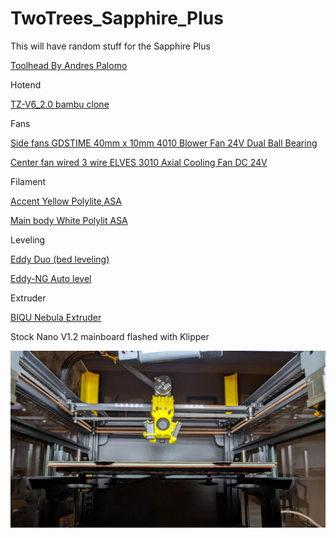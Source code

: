 # TwoTrees_Sapphire_Plus
This will have random stuff for the Sapphire Plus

[Toolhead By Andres Palomo](https://cults3d.com/en/3d-model/tool/io-mount-a-premium-toolhead-design-for-twotrees-corexy-systems-sp-5-version)

Hotend

[TZ-V6_2.0 bambu clone](https://www.aliexpress.us/item/3256806230214649.html)

Fans

[Side fans GDSTIME 40mm x 10mm 4010 Blower Fan 24V Dual Ball Bearing](https://www.amazon.com/dp/B0DLKJ7WDJ)

[Center fan wired 3 wire ELVES 3010 Axial Cooling Fan DC 24V](https://www.amazon.com/dp/B0DXDX6B5L)

Filament

[Accent Yellow Polylite ASA](https://us.polymaker.com/products/polylite-asa?variant=40294530908217)

[Main body White Polylit ASA](https://us.polymaker.com/products/polylite-asa?variant=39574343221305)

Leveling

[Eddy Duo (bed leveling)](https://www.amazon.com/BIGTREETECH-Direct-Leveling-Connection-Stealthburner/dp/B0DN1FYY5C)

[Eddy-NG Auto level](https://github.com/vvuk/eddy-ng/wiki/Installation)

Extruder

[BIQU Nebula Extruder](https://www.amazon.com/BIQU-Compatible-StealthBurner-Lightweight-High-Temperature/dp/B0F9K87SHG)



Stock Nano V1.2 mainboard flashed with Klipper

![alt text](https://github.com/falkien/TwoTrees_Sapphire_Plus/blob/main/Pics/Wide%20Front.jpg)



